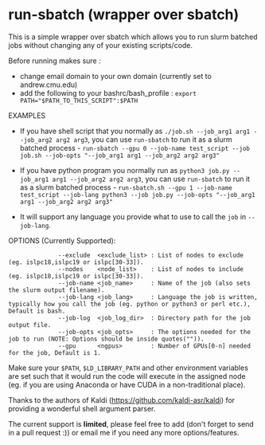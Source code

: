 # run-sbatch (wrapper over sbatch)

This is a simple wrapper over sbatch which allows you to run slurm batched jobs without changing any of your existing scripts/code.

Before running makes sure :
- change email domain to your own domain (currently set to andrew.cmu.edu)
- add the following to your bashrc/bash_profile : `export PATH="$PATH_TO_THIS_SCRIPT":$PATH` 

EXAMPLES
- If you have shell script that you normally as `./job.sh --job_arg1 arg1 --job_arg2 arg2 arg3`, you can use `run-sbatch` to run it as a slurm batched process - `run-sbatch --gpu 0 --job-name test_script --job job.sh --job-opts "--job_arg1 arg1 --job_arg2 arg2 arg3"` 

- If you have python program you normally run as `python3 job.py --job_arg1 arg1 --job_arg2 arg2 arg3`, you can use `run-sbatch` to run it as a slurm batched process - `run-sbatch.sh --gpu 1 --job-name test_script --job-lang python3 --job job.py --job-opts "--job_arg1 arg1 --job_arg2 arg2 arg3"` 

- It will support any language you provide what to use to call the `job` in `--job-lang`.

OPTIONS (Currently Supported):
```
              --exclude  <exclude_list> : List of nodes to exclude (eg. islpc18,islpc19 or islpc[30-33]).
              --nodes    <node_list>    : List of nodes to include (eg. islpc18,islpc19 or islpc[30-33]).
              --job-name <job_name>     : Name of the job (also sets the slurm output filename).
              --job-lang <job_lang>     : Language the job is written, typically how you call the job (eg. python or python3 or perl etc.), Default is bash.
              --job-log  <job_log_dir>  : Directory path for the job output file.
              --job-opts <job_opts>     : The options needed for the job to run (NOTE: Options should be inside quotes("")).
              --gpu      <ngpus>        : Number of GPUs[0-n] needed for the job, Default is 1.
```

Make sure your `$PATH`, `$LD_LIBRARY_PATH` and other environment variables are set such that it would run the code will execute in the assigned node (eg. if you are using Anaconda or have CUDA in a non-traditional place).

Thanks to the authors of Kaldi (https://github.com/kaldi-asr/kaldi) for providing a wonderful shell argument parser.

The current support is **limited**, please feel free to add (don't forget to send in a pull request :)) or email me if you need any more options/features.
